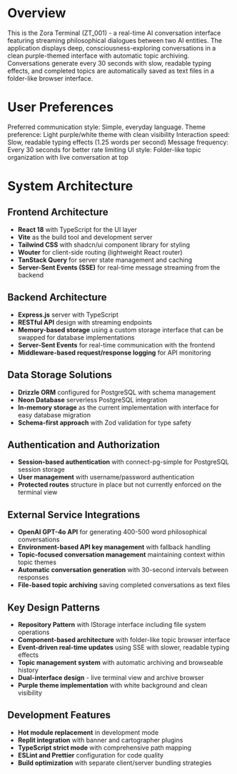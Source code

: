 # Overview

This is the Zora Terminal (ZT_001) - a real-time AI conversation interface featuring streaming philosophical dialogues between two AI entities. The application displays deep, consciousness-exploring conversations in a clean purple-themed interface with automatic topic archiving. Conversations generate every 30 seconds with slow, readable typing effects, and completed topics are automatically saved as text files in a folder-like browser interface.

# User Preferences

Preferred communication style: Simple, everyday language.
Theme preference: Light purple/white theme with clean visibility
Interaction speed: Slow, readable typing effects (1.25 words per second)
Message frequency: Every 30 seconds for better rate limiting
UI style: Folder-like topic organization with live conversation at top

# System Architecture

## Frontend Architecture
- **React 18** with TypeScript for the UI layer
- **Vite** as the build tool and development server
- **Tailwind CSS** with shadcn/ui component library for styling
- **Wouter** for client-side routing (lightweight React router)
- **TanStack Query** for server state management and caching
- **Server-Sent Events (SSE)** for real-time message streaming from the backend

## Backend Architecture
- **Express.js** server with TypeScript
- **RESTful API** design with streaming endpoints
- **Memory-based storage** using a custom storage interface that can be swapped for database implementations
- **Server-Sent Events** for real-time communication with the frontend
- **Middleware-based request/response logging** for API monitoring

## Data Storage Solutions
- **Drizzle ORM** configured for PostgreSQL with schema management
- **Neon Database** serverless PostgreSQL integration
- **In-memory storage** as the current implementation with interface for easy database migration
- **Schema-first approach** with Zod validation for type safety

## Authentication and Authorization
- **Session-based authentication** with connect-pg-simple for PostgreSQL session storage
- **User management** with username/password authentication
- **Protected routes** structure in place but not currently enforced on the terminal view

## External Service Integrations
- **OpenAI GPT-4o API** for generating 400-500 word philosophical conversations
- **Environment-based API key management** with fallback handling
- **Topic-focused conversation management** maintaining context within topic themes
- **Automatic conversation generation** with 30-second intervals between responses
- **File-based topic archiving** saving completed conversations as text files

## Key Design Patterns
- **Repository Pattern** with IStorage interface including file system operations
- **Component-based architecture** with folder-like topic browser interface
- **Event-driven real-time updates** using SSE with slower, readable typing effects
- **Topic management system** with automatic archiving and browseable history
- **Dual-interface design** - live terminal view and archive browser
- **Purple theme implementation** with white background and clean visibility

## Development Features
- **Hot module replacement** in development mode
- **Replit integration** with banner and cartographer plugins
- **TypeScript strict mode** with comprehensive path mapping
- **ESLint and Prettier** configuration for code quality
- **Build optimization** with separate client/server bundling strategies